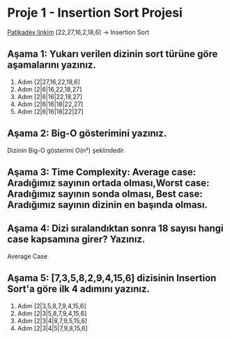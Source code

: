 # Proje 1 - Insertion Sort Projesi
[Patikadev linkim](https://app.patika.dev/yildizlarabak)
[22,27,16,2,18,6] -> Insertion Sort
## Aşama 1: Yukarı verilen dizinin sort türüne göre aşamalarını yazınız.

1. Adım [2|27,16,22,18,6]
2. Adım [2|6|16,22,18,27]
3. Adım [2|6|16|22,18,27]
4. Adım [2|6|16|18|22,27]
5. Adım [2|6|16|18|22|27]

## Aşama 2: Big-O gösterimini yazınız.

Dizinin Big-O gösterimi O(n²) şeklindedir.

## Aşama 3: Time Complexity: Average case: Aradığımız sayının ortada olması,Worst case: Aradığımız sayının sonda olması, Best case: Aradığımız sayının dizinin en başında olması.


## Aşama 4: Dizi sıralandıktan sonra 18 sayısı hangi case kapsamına girer? Yazınız. 

Average Case 

## Aşama 5: [7,3,5,8,2,9,4,15,6] dizisinin Insertion Sort'a göre ilk 4 adımını yazınız.

1. Adım [2|3,5,8,7,9,4,15,6]
2. Adım [2|3|5,8,7,9,4,15,6]
3. Adım [2|3|4|8,7,9,5,15,6]
4. Adım [2|3|4|5|7,9,8,15,6]








